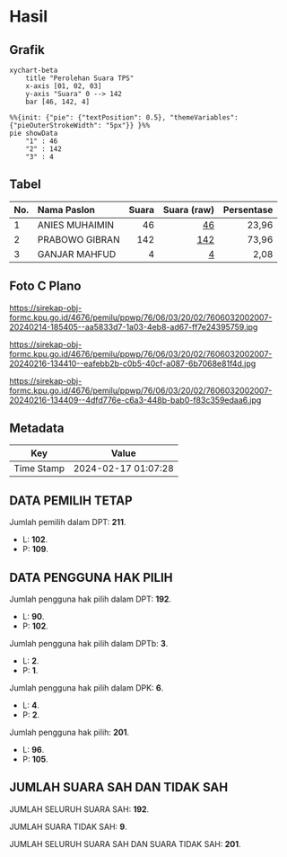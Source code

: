 # Hasil

## Grafik

```mermaid
xychart-beta
    title "Perolehan Suara TPS"
    x-axis [01, 02, 03]
    y-axis "Suara" 0 --> 142
    bar [46, 142, 4]
```

```mermaid
%%{init: {"pie": {"textPosition": 0.5}, "themeVariables": {"pieOuterStrokeWidth": "5px"}} }%%
pie showData
    "1" : 46
    "2" : 142
    "3" : 4
```

## Tabel

| No. | Nama Paslon    | Suara | Suara (raw) | Persentase |
|:--- |:-------------- | -----:| -----------:| ----------:|
| 1   | ANIES MUHAIMIN | 46    | [46][p-1]   | 23,96      |
| 2   | PRABOWO GIBRAN | 142   | [142][p-2]  | 73,96      |
| 3   | GANJAR MAHFUD  | 4     | [4][p-3]    | 2,08       |


[p-1]: https://github.com/gigit-pemilu/pemilu-2024-76-sulawesi-barat/blob/main/pilpres/hitung-suara/sub/76-sulawesi-barat/sub/06-mamuju-tengah/sub/03-budong-budong/sub/2002-lumu/sub/007-tps/sub/paslon-1.txt
[p-2]: https://github.com/gigit-pemilu/pemilu-2024-76-sulawesi-barat/blob/main/pilpres/hitung-suara/sub/76-sulawesi-barat/sub/06-mamuju-tengah/sub/03-budong-budong/sub/2002-lumu/sub/007-tps/sub/paslon-2.txt
[p-3]: https://github.com/gigit-pemilu/pemilu-2024-76-sulawesi-barat/blob/main/pilpres/hitung-suara/sub/76-sulawesi-barat/sub/06-mamuju-tengah/sub/03-budong-budong/sub/2002-lumu/sub/007-tps/sub/paslon-3.txt

## Foto C Plano

https://sirekap-obj-formc.kpu.go.id/4676/pemilu/ppwp/76/06/03/20/02/7606032002007-20240214-185405--aa5833d7-1a03-4eb8-ad67-ff7e24395759.jpg

https://sirekap-obj-formc.kpu.go.id/4676/pemilu/ppwp/76/06/03/20/02/7606032002007-20240216-134410--eafebb2b-c0b5-40cf-a087-6b7068e81f4d.jpg

https://sirekap-obj-formc.kpu.go.id/4676/pemilu/ppwp/76/06/03/20/02/7606032002007-20240216-134409--4dfd776e-c6a3-448b-bab0-f83c359edaa6.jpg


## Metadata

| Key        | Value               |
| ---------- | ------------------- |
| Time Stamp | 2024-02-17 01:07:28 |


## DATA PEMILIH TETAP

Jumlah pemilih dalam DPT: **211**.
 * L: **102**.
 * P: **109**.

## DATA PENGGUNA HAK PILIH

Jumlah pengguna hak pilih dalam DPT: **192**.
 * L: **90**.
 * P: **102**.

Jumlah pengguna hak pilih dalam DPTb: **3**.
 * L: **2**.
 * P: **1**.

Jumlah pengguna hak pilih dalam DPK: **6**.
 * L: **4**.
 * P: **2**.

Jumlah pengguna hak pilih: **201**.
 * L: **96**.
 * P: **105**.

## JUMLAH SUARA SAH DAN TIDAK SAH

JUMLAH SELURUH SUARA SAH: **192**.

JUMLAH SUARA TIDAK SAH: **9**.

JUMLAH SELURUH SUARA SAH DAN SUARA TIDAK SAH: **201**.


